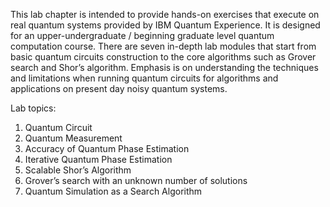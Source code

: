 This lab chapter is intended to provide hands-on exercises that execute on real quantum systems provided by IBM Quantum Experience.  It is designed for an upper-undergraduate / beginning graduate level quantum computation course.   There are seven in-depth lab modules that start from basic quantum circuits construction to the core algorithms such as Grover search and Shor’s algorithm.  Emphasis is on understanding the techniques and limitations when running quantum circuits for algorithms and applications on present day noisy quantum systems.

Lab topics:
1. Quantum Circuit  
2. Quantum Measurement  
3. Accuracy of Quantum Phase Estimation  
4. Iterative Quantum Phase Estimation  
5. Scalable Shor’s Algorithm  
6. Grover’s search with an unknown number of solutions
7. Quantum Simulation as a Search Algorithm
